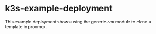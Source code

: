 # k3s-example-deployment
This example deployment shows using the generic-vm module to clone a template in proxmox.

